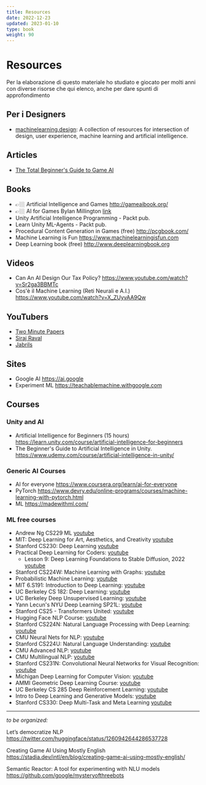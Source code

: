 ```yaml
---
title: Resources
date: 2022-12-23
updated: 2023-01-10
type: book
weight: 90
---
```

# Resources
Per la elaborazione di questo materiale ho studiato e giocato per molti anni con diverse risorse che qui elenco, anche per dare spunti di approfondimento

## Per i Designers
- [machinelearning.design](https://machinelearning.design/): A collection of resources for intersection of design, user experience, machine learning and artificial intelligence.

## Articles
- [The Total Beginner's Guide to Game AI](https://www.gamedev.net/articles/programming/artificial-intelligence/the-total-beginners-guide-to-game-ai-r4942/)

## Books
- 👉🏼 Artificial Intelligence and Games <http://gameaibook.org/>
- 👉🏼 AI for Games ByIan Millington [link](https://www.taylorfrancis.com/books/mono/10.1201/9781351053303/ai-games-ian-millington)
- Unity Artificial Intelligence Programming - Packt pub.
- Learn Unity ML-Agents - Packt pub.
- Procedural Content Generation in Games (free) <http://pcgbook.com/>
- Machine Learning is Fun <https://www.machinelearningisfun.com>
- Deep Learning book (free) <http://www.deeplearningbook.org>

## Videos
- Can An AI Design Our Tax Policy?
<https://www.youtube.com/watch?v=Sr2ga3BBMTc>
- Cos'è il Machine Learning (Reti Neurali e A.I.) <https://www.youtube.com/watch?v=X_ZUyvAA9Qw>

## YouTubers
- [Two Minute Papers](https://www.youtube.com/user/keeroyz)
- [Siraj Raval](https://www.youtube.com/channel/UCWN3xxRkmTPmbKwht9FuE5A)
- [Jabrils](https://www.youtube.com/channel/UCQALLeQPoZdZC4JNUboVEUg)

## Sites
- Google AI <https://ai.google>
- Experiment ML <https://teachablemachine.withgoogle.com>

## Courses

### Unity and AI
- Artificial Intelligence for Beginners (15 hours)
<https://learn.unity.com/course/artificial-intelligence-for-beginners>
- The Beginner's Guide to Artificial Intelligence in Unity. 
  https://www.udemy.com/course/artificial-intelligence-in-unity/

### Generic AI Courses
- AI for everyone <https://www.coursera.org/learn/ai-for-everyone>
- PyTorch <https://www.devry.edu/online-programs/courses/machine-learning-with-pytorch.html>
- ML <https://madewithml.com/>

### ML free courses

- Andrew Ng CS229 ML [youtube](https://www.youtube.com/playlist?list=PLoROMvodv4rMiGQp3WXShtMGgzqpfVfbU)  
- MIT: Deep Learning for Art, Aesthetics, and Creativity [youtube](https://www.youtube.com/playlist?list=PLCpMvp7ftsnIbNwRnQJbDNRqO6qiN3EyH)  
- Stanford CS230: Deep Learning [youtube](https://www.youtube.com/playlist?list=PLoROMvodv4rOABXSygHTsbvUz4G_YQhOb)  
- Practical Deep Learning for Coders: [youtube](https://www.youtube.com/playlist?list=PLfYUBJiXbdtSvpQjSnJJ_PmDQB_VyT5iU)
	- Lesson 9: Deep Learning Foundations to Stable Diffusion, 2022 [youtube](https://www.youtube.com/watch?v=_7rMfsA24Ls)  
- Stanford CS224W: Machine Learning with Graphs: [youtube](https://www.youtube.com/playlist?list=PLoROMvodv4rPLKxIpqhjhPgdQy7imNkDn)  
- Probabilistic Machine Learning: [youtube](https://www.youtube.com/playlist?list=PL05umP7R6ij1tHaOFY96m5uX3J21a6yNd)  
- MIT 6.S191: Introduction to Deep Learning: [youtube](https://www.youtube.com/playlist?list=PLtBw6njQRU-rwp5__7C0oIVt26ZgjG9NI)  
- UC Berkeley CS 182: Deep Learning: [youtube](https://www.youtube.com/playlist?list=PL_iWQOsE6TfVmKkQHucjPAoRtIJYt8a5A)  
- UC Berkeley Deep Unsupervised Learning: [youtube](https://www.youtube.com/playlist?list=PLwRJQ4m4UJjPiJP3691u-qWwPGVKzSlNP)  
- Yann Lecun's NYU Deep Learning SP21L: [youtube](https://www.youtube.com/playlist?list=PLLHTzKZzVU9e6xUfG10TkTWApKSZCzuBI)  
- Stanford CS25 - Transformers United: [youtube](https://www.youtube.com/playlist?list=PLoROMvodv4rNiJRchCzutFw5ItR_Z27CM)  
- Hugging Face NLP Course: [youtube](https://www.youtube.com/playlist?list=PLo2EIpI_JMQvWfQndUesu0nPBAtZ9gP1o)  
- Stanford CS224N: Natural Language Processing with Deep Learning: [youtube](https://www.youtube.com/playlist?list=PLoROMvodv4rOSH4v6133s9LFPRHjEmbmJ)  
- CMU Neural Nets for NLP: [youtube](https://www.youtube.com/playlist?list=PL8PYTP1V4I8AkaHEJ7lOOrlex-pcxS-XV)  
- Stanford CS224U: Natural Language Understanding: [youtube](https://www.youtube.com/playlist?list=PLoROMvodv4rPt5D0zs3YhbWSZA8Q_DyiJ)  
- CMU Advanced NLP: [youtube](https://www.youtube.com/playlist?list=PL8PYTP1V4I8D0UkqW2fEhgLrnlDW9QK7z)  
- CMU Multilingual NLP: [youtube](https://www.youtube.com/playlist?list=PL8PYTP1V4I8BhCpzfdKKdd1OnTfLcyZr7)  
- Stanford CS231N: Convolutional Neural Networks for Visual Recognition: [youtube](https://www.youtube.com/playlist?list=PL3FW7Lu3i5JvHM8ljYj-zLfQRF3EO8sYv)  
- Michigan Deep Learning for Computer Vision: [youtube](https://www.youtube.com/playlist?list=PL5-TkQAfAZFbzxjBHtzdVCWE0Zbhomg7r)  
- AMMI Geometric Deep Learning Course: [youtube](https://www.youtube.com/playlist?list=PLn2-dEmQeTfSLXW8yXP4q_Ii58wFdxb3C)  
- UC Berkeley CS 285 Deep Reinforcement Learning: [youtube](https://www.youtube.com/playlist?list=PL_iWQOsE6TfURIIhCrlt-wj9ByIVpbfGc)  
- Intro to Deep Learning and Generative Models: [youtube](https://www.youtube.com/playlist?list=PLTKMiZHVd_2KJtIXOW0zFhFfBaJJilH51)  
- Stanford CS330: Deep Multi-Task and Meta Learning [youtube](https://www.youtube.com/playlist?list=PLoROMvodv4rMC6zfYmnD7UG3LVvwaITY5)

---
*to be organized:*

Let’s democratize NLP  
https://twitter.com/huggingface/status/1260942644286537728

Creating Game AI Using Mostly English  
https://stadia.dev/intl/en/blog/creating-game-ai-using-mostly-english/

Semantic Reactor: A tool for experimenting with NLU models  
https://github.com/google/mysteryofthreebots
